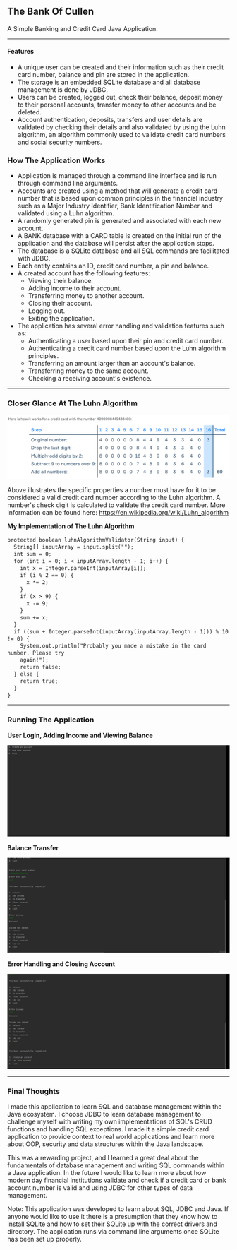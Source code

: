 ## The Bank Of Cullen ##

A Simple Banking and Credit Card Java Application.

-------------

#### Features

* A unique user can be created and their information such as their credit card number, balance and pin are stored in the application.
* The storage is an embedded SQLite database and all database management is done by JDBC.
* Users can be created, logged out, check their balance, deposit money to their personal accounts, transfer money to other accounts and be deleted. 
* Account authentication, deposits, transfers and user details are validated by checking their details and also validated by using the Luhn algorithm, an algorithm commonly 
  used to 
  validate 
  credit card numbers and social security numbers.

### How The Application Works ###

* Application is managed through a command line interface and is run through command line arguments. 
* Accounts are created using a method that will generate a credit card number that is based upon common principles in the financial industry such as a Major Industry Identifier, 
  Bank Identification Number and validated using a Luhn algorithm.
* A randomly generated pin is generated and associated with each new account. 
* A BANK database with a CARD table is created on the initial run of the application and the database will persist after the application stops. 
* The database is a SQLite database and all SQL commands are facilitated with JDBC. 
* Each entity contains an ID, credit card number, a pin and balance. 
* A created account has the following features:
    * Viewing their balance.
    * Adding income to their account.
    * Transferring money to another account.
    * Closing their account.
    * Logging out.
    * Exiting the application.
* The application has several error handling and validation features such as:
    * Authenticating a user based upon their pin and credit card number.
    * Authenticating a credit card number based upon the Luhn algorithm principles.
    * Transferring an amount larger than an account's balance.
    * Transferring money to the same account.
    * Checking a receiving account's existence. 

-------------

### Closer Glance At The Luhn Algorithm

![luhn_algorithm](https://github.com/csmithswim/BankOfCullen/blob/main/images/Luhn%20Algorithm.png)

Above illustrates the specific properties a number must have for it to be considered a valid credit card number according to the Luhn algorithm. A number's check digit is 
calculated to 
validate the credit 
card number. 
More information can be found here: https://en.wikipedia.org/wiki/Luhn_algorithm

**My Implementation of The Luhn Algorithm**
```
protected boolean luhnAlgorithmValidator(String input) {
  String[] inputArray = input.split("");
  int sum = 0;
  for (int i = 0; i < inputArray.length - 1; i++) {
    int x = Integer.parseInt(inputArray[i]);
    if (i % 2 == 0) {
      x *= 2;
    }
    if (x > 9) {
      x -= 9;
    }
    sum += x;
  }
  if ((sum + Integer.parseInt(inputArray[inputArray.length - 1])) % 10 != 0) {
    System.out.println("Probably you made a mistake in the card number. Please try  
    again!");
    return false;
  } else {
    return true;
  }
}
```
-------------

### Running The Application

**User Login, Adding Income and Viewing Balance**

![balance_functions](https://github.com/csmithswim/BankOfCullen/blob/main/images/Bank%20Of%20Cullen%20Balance%20Functions.gif)

**Balance Transfer**

![balance_transfer](https://github.com/csmithswim/BankOfCullen/blob/main/images/Bank%20Transfer.gif)

**Error Handling and Closing Account**

![error_handling_and_closing_account](https://github.com/csmithswim/BankOfCullen/blob/main/images/Error%20Handling%20and%20Closing%20Account.gif)

-------------
### Final Thoughts

I made this application to learn SQL and database management within the Java ecosystem. I choose JDBC to learn database management to challenge myself with writing my own 
implementations of SQL's CRUD functions and handling SQL exceptions. I made it a simple credit card application to provide context to real world applications and learn more 
about OOP, security and data structures within the Java landscape. 

This was a rewarding project, and I learned a great deal about the fundamentals of database management and writing SQL commands within a Java application. In the future I would 
like to learn more about how modern day financial institutions validate and check if a credit card or bank account number is valid and using JDBC for other types of data 
management. 

Note: This application was developed to learn about SQL, JDBC and Java. If anyone would like to use it there is a presumption that they know how to install SQLite and how to 
set their SQLite up with the correct drivers and directory. The application runs via command line arguments once SQLite has been set up properly. 